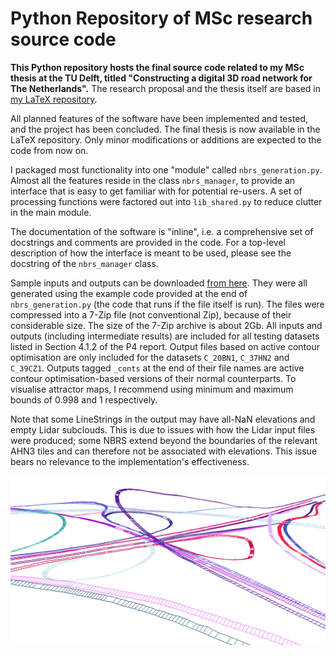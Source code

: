# Python Repository of MSc research source code

**This Python repository hosts the final source code related to my MSc thesis at the TU Delft, titled "Constructing a digital 3D road network for The Netherlands".**
The research proposal and the thesis itself are based in [my LaTeX repository](https://github.com/kriskenesei/geo2020-tex).

All planned features of the software have been implemented and tested, and the project has been concluded. The final thesis is now available in the LaTeX repository. Only minor modifications or additions are expected to the code from now on.

I packaged most functionality into one "module" called `nbrs_generation.py`. Almost all the features reside in the class `nbrs_manager`, to provide an interface that is easy to get familiar with for potential re-users. A set of processing functions were factored out into `lib_shared.py` to reduce clutter in the main module.

The documentation of the software is "inline", i.e. a comprehensive set of docstrings and comments are provided in the code. For a top-level description of how the interface is meant to be used, please see the docstring of the `nbrs_manager` class.

Sample inputs and outputs can be downloaded [from here](https://1drv.ms/u/s!AphjAMHVq92GmLkeH3rdEv6iYszUog?e=KAkav2). They were all generated using the example code provided at the end of `nbrs_generation.py` (the code that runs if the file itself is run).
The files were compressed into a 7-Zip file (not conventional Zip), because of their considerable size. The size of the 7-Zip archive is about 2Gb. All inputs and outputs (including intermediate results) are included for all testing datasets listed in Section 4.1.2 of the P4 report. Output files based on active contour optimisation are only included for the datasets `C_20BN1`, `C_37HN2` and `C_39CZ1`. Outputs tagged `_conts` at the end of their file names are active contour optimisation-based versions of their normal counterparts. To visualise attractor maps, I recommend using minimum and maximum bounds of 0.998 and 1 respectively.

Note that some LineStrings in the output may have all-NaN elevations and empty Lidar subclouds. This is due to issues with how the Lidar input files were produced; some NBRS extend beyond the boundaries of the relevant AHN3 tiles and can therefore not be associated with elevations. This issue bears no relevance to the implementation's effectiveness.

![Screenshot of preliminary edges and cross-sections in C_37HN2](readme_thumb.png?raw=true "Screenshot of preliminary edges and cross-sections in C_37HN2")